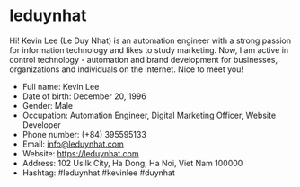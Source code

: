 # leduynhat

Hi! Kevin Lee (Le Duy Nhat) is an automation engineer with a strong passion for information technology and likes to study marketing. Now, I am active in control technology - automation and brand development for businesses, organizations and individuals on the internet. Nice to meet you!
- Full name: Kevin Lee
- Date of birth: December 20, 1996
- Gender: Male
- Occupation: Automation Engineer, Digital Marketing Officer, Website Developer
- Phone number: (+84) 395595133
- Email: info@leduynhat.com
- Website: https://leduynhat.com
- Address: 102 Usilk City, Ha Dong, Ha Noi, Viet Nam 100000
- Hashtag: #leduynhat #kevinlee #duynhat
